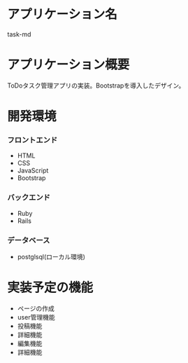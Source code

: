 # アプリケーション名
task-md

# アプリケーション概要
ToDoタスク管理アプリの実装。Bootstrapを導入したデザイン。

# 開発環境

### フロントエンド
- HTML
- CSS
- JavaScript
- Bootstrap

### バックエンド
- Ruby
- Rails

### データベース
- postglsql(ローカル環境)

# 実装予定の機能
- ページの作成  
- user管理機能
- 投稿機能
- 詳細機能
- 編集機能
- 詳細機能
